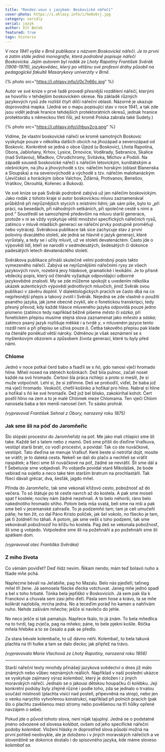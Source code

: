```yaml
---
title: "Rendez-vous s jazykem: Boskovické nářečí"
cover-photo: https://i.ohlasy.info/i/he8v6rj.jpg
category: seriály
serial: jazyk
author: Vít Boček
featured: true
tags: historie
---
```


*V roce 1941 vyšla v Brně publikace s názvem Boskovické nářečí. Je to první a zatím stále jediná monografie, která podrobně popisuje nářečí Boskovicka. Jejím autorem byl rodák ze Lhoty Rapotiny František Svěrák (1906–1976), jazykovědec, který po většinu své profesní dráhy působil na pedagogické fakultě Masarykovy univerzity v Brně.*

{% photo src="https://i.ohlasy.info/i/0c7n66c.jpg" %}

Autor ve své knize v prvé řadě provedl přesnější rozdělení nářečí, kterými se hovořilo v tehdejším boskovickém okrese. Na základě různých jazykových rysů zde rozlišil čtyři dílčí nářeční oblasti. Názorně je ukazuje doprovodná mapka. (Jedná se o mapu popisující stav v roce 1941, a tak zde jsou vidět jednak hranice tehdejších protektorátních okresů, jednak hranice protektorátu s německou třetí říší, jež kromě Polska zabrala také Sudety.)

{% photo src="https://i.ohlasy.info/i/hbuv2cg.png" %}

Vidíme, že vlastní boskovické nářečí se kromě samotných Boskovic vyskytuje pouze v několika dalších obcích na jihozápad a severozápad od Boskovic. Konkrétně se jedná o obce Újezd (u Boskovic), Lhota Rapotina, Obora, Jabloňany, Krhov, Lysice, Drnovice, Voděrady, Sebranice, Skalice (nad Svitavou), Mladkov, Chrudichromy, Svitávka, Míchov a Podolí. Na západě sousedí boskovické nářečí s nářečím letovickým, kunštátským a olešnickým, na jihu a jihovýchodě s tzv. nářečím horským (oblast Blanenska a Sloupska) a na severovýchodě a východě s tzv. nářečím malohanáckým (Jevíčsko) a horáckým (obce Valchov, Žďárná, Protivanov, Benešov, Vratíkov, Okrouhlá, Kořenec a Buková).

Ve své knize se pak Svěrák podrobně zabývá už jen nářečím boskovickým. Jako rodák z tohoto kraje si autor boskovickou mluvu zaznamenával průběžně při nejrůznějších stycích s místními lidmi; jak sám píše, bylo to „při práci, na besedách, při náhodných setkáních, při společné cestě s nimi a pod.“ Soustředil se samozřejmě především na mluvu starší generace, protože v ní se vždy vyskytuje větší množství specifických nářečních rysů, zatímco v mluvě mladších generací se nářeční prvky postupně proměňují nebo vytrácejí. Svěrákova publikace tak sice zachycuje stav z první poloviny dvacátého století, ale jedná se hlavně o jazyk generací, které vyrůstaly, a tedy se i učily mluvit, už ve století devatenáctém. Často jde o výpovědi lidí, kteří se narodili v sedmdesátých, šedesátých či dokonce padesátých letech devatenáctého století.

Svěrákova publikace přináší skutečně velmi podrobný popis takto vymezeného nářečí. Zabývá se nejrůznějšími nářečními rysy ze všech jazykových rovin, rozebírá jevy hláskové, gramatické i lexikální. Je to přísně vědecký popis, který od čtenáře vyžaduje odpovídající odborné jazykovědné znalosti. My se zde můžeme spokojit s uvedením několika ukázek autentických výpovědí jednotlivých mluvčích, jimiž Svěrák svou publikaci v závěru doplnil. V dialektologických pracích se často dbá na co nejpřesnější přepis a takový zvolil i Svěrák. Nejedná se zde vlastně o použití psaného jazyka, jak jsme obecně zvyklí, ale o fonetickou transkripci, tedy přesný převod, kdy každé hlásce mluveného jazyka odpovídá pouze jedno písmeno (zatímco tedy například běžně píšeme *město* či *sázka*, při fonetickém přepisu musíme stejná slova zaznamenat jako *mňesto* a *sáska*; zatímco psaný jazyk rozlišuje měkké *i* a tvrdé *y*, v mluveném jazyce tento rozdíl není a při přepisu se užívá pouze *i*). Četba takového přepisu pak klade na čtenáře poněkud větší nároky. Odměnou je však seznámení se s myšlenkovým obzorem a způsobem života generací, které tu byly před námi.

### Chlome

Jednó v noce potkal čerd babo a fsaďil se s ňó, gdo nanosi vječi hromado hline. Mňeli nosed na sténéch košinkách. Dež bila pulnoc, začali noset každé na svó hromado. Čertovi šla práca richlejc a proto si meslil, že si muže votpočnót. Lehl si, že si zdřimne. Deš se proboďil, viďel, že baba jož má vječi hromado. Veskočil, cheťil košinko a hoťikal pro hlino. Nabral si hline a hoťikal s ňó ke své hromaďe. Dež jož bel blisko, zakokirihal kohót. Čert posťil hlino na zem a to je malé Chlómek meze Chlomama. Ten vječi Chlom nanosela baba a ten menši nanosel čert. To sásko prohrál.

*(vypravoval František Sehnal z Obory, narozený roku 1875)*

### Jak sme šli na póď do Jaromňeřic

Šlo slópski procestvi do Jaromňeřidz na póť. Me jako mali chlapici sme šli take. Každé šel s tatem nebo z mamó. Deš sme přišli do ďeďine Vraťkuva, vestópl starši bratr, co voďi procestvi, a povidal: Tak co ste nuváčkové, vestópit. Tato ďeďina se menuje Vraťkuf. Keré beste si netrófal dojit, mosite se vráťit; je to daleká cesta. Nekeři se dali do plačo a nechťeli se vráťit naspátek; a fšeci sme šli nuváčkové na póť, žádné se nevráťil. Šli sme dál a f Šebetuvje sme vobjedvali. Po vobjeďe povidal staré Mikolášek, že bode vebirad na svjetlo a neco take tém staršim bratrum na prochlastáňi. Tak fšeci dávali grécar, dva, šesťák, jagdo mňel.

Přinda do Jaromňeřic, tak sme vekonali křižovó cesto, pobožnosť až do večera. To só štátuje po té cesťe navrch až do kostela. A pak sme moseli spat f kostele; nocleγ nám žádné nezehnali. A to belo néhorši, ráno belo nakednotiho hromado sňiho. Potom bela mša svatá, beli sme na mši a pak sme beli v jecemanské zahraďe. To je podzemňó tam; tam je celi umučeňi páňe; he ten žit, co dal Páno Kristo poliček, jak šel vokolo, no fšecko je tam, jak ťi žoldnéři ho táhali. A potom, jak sme vešli s toho podzemi, tak sme vekonávali pobožnozď ho křižu ho kostela. Pag deš se vekonala pobožnosť, šli sme g vobjedo. Votpoledne sme šli na požehnáňi a po požehnáňi sme šli spátkem dom.

*(vypravoval otec Františka Svěráka)*

### Z miho života

Co vámám poviďet? Deď ňidz nevim. Ňikam nendo; mám teď bolavó nuho a fšade mňe pchá.

Napřecme bévali na Jeřabiňe, pag ho Mazalu. Belo nás pjeďeťi; taťineg mňel tři žene. Já semosela fšecke ďecka votchuvat. Janeg mňe jednó spadl a bel s toho hrbaté. Tónka bela jepťiškó v Boskovicich. Já sem pak šla k Franckovi a chuvala sem zasi jeho ďeťi. Pásla sem hose a krávo, ta se mňe kolikrát nazlobila, mrcha jedna. No a teceďim poráď ho kamen a nahřivám nuho. Nehde zašivám mňeche; ješče si navlečo do jehle.

No neco ješče si tak pamatujo. Napřece tkalo, to já znám. To bela mňedlica na to tvrdi, tag zvječa, pag na mňeko; páne, to bele pjekni košile. Róčka mňela hřebike a to se česalo a pak se předlo.

Za stara bévale kolembače, to už dávno néňi. Kolembač, to bela takuvá plachta na tři hulke a tam se dalo ďecko; jak připřež na trávo.

*(vypravovala Marie Vlachová ze Lhoty Rapotiny, narozená roku 1856)*

---

Starší nářeční texty mnohdy přinášejí jazyková svědectví o dnes již málo známých nebo vůbec neznámých reáliích. Například v naší poslední ukázce se vyskytuje zajímavý výraz *kolembač*, který je doložen i z jiných moravských nářečí. Jednalo se o jakousi dětskou houpačku či kolébku. Její konkrétní podoby byly zřejmě různé i podle toho, zda se jednalo o trvalou součást místnosti (plachta visící nad postelí, připevněná na strop), nebo jen o venku narychlo vytvořenou konstrukci, například při polních pracích (pak šlo o plachtu zavěšenou mezi stromy nebo pověšenou na tři hůlky opřené navzájem o sebe).

Pokud jde o původ tohoto slova, není nijak tajuplný. Jedná se o podstatné jméno odvozené od slovesa *kolébat*, ovšem od jeho specifické nářeční podoby *kolembat*. Vložení hlásky *m* doprostřed slova působí možná na první pohled neobvykle, ale je doloženo i v jiných moravských nářečích a ve slovenštině se dokonce dostalo i do spisovného jazyka, kde máme sloveso *kolembať sa*.
